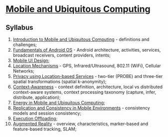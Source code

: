 # [Mobile and Ubiquitous Computing](https://fenix.tecnico.ulisboa.pt/disciplinas/CMov23/2023-2024/2-semestre)

## Syllabus

1. [Introduction to Mobile and Ubiquitous Computing](01-introduction.md) - definitions and challenges;
2. [Fundamentals of Android OS](02-android-fundamentals.md) - Android architecture, activities, services, broadcast receivers, content providers, intents;
3. [Mobile UI Design](03-mobile-ui-design.md);
4. [Location Mechanisms](04-location-mechanisms.md) - GPS, Infrared/Ultrasound, 802.11 (WiFi), Cellular Networks;
5. [Privacy using Location-based Services](05-privacy-location-based-services.md) - two-tier (PROBE) and three-tier spatial transformations (spatial k-anonymity);
6. [Context-Awareness](06-context-awareness.md) - context definition, architecture, local vs distributed context-aware systems, context processing taxonomy (capture, infer, distribute, application);
7. [Energy in Mobile and Ubiquitous Computing](07-energy.md);
8. [Replication and Consistency in Mobile Environments](08-replication-consistency.md) - consistency models and session consistency;
9. [Execution Offloading](09-execution-offloading.md);
10. [Augmented Reality](10-augmented-reality.md) - overview, characteristics, marker-based and feature-based tracking, SLAM;
